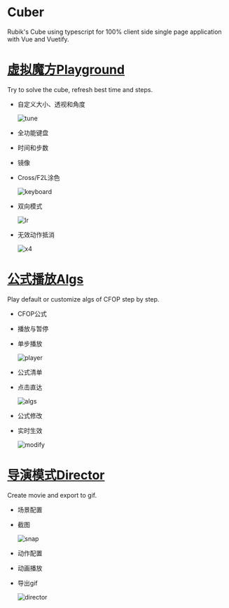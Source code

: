 # Cuber

Rubik's Cube using typescript for 100% client side single page application with Vue and Vuetify.

# [虚拟魔方Playground](https://huazhechen.gitee.io/cuber)
Try to solve the cube, refresh best time and steps.
* 自定义大小、透视和角度

    ![tune](https://gitee.com/huazhechen/cuber/raw/master/screenshot/tune.gif)

* 全功能键盘
* 时间和步数
* 镜像
* Cross/F2L涂色

    ![keyboard](https://gitee.com/huazhechen/cuber/raw/master/screenshot/keyboard.gif)

* 双向模式

    ![lr](https://gitee.com/huazhechen/cuber/raw/master/screenshot/lr.gif)

* 无效动作抵消

    ![x4](https://gitee.com/huazhechen/cuber/raw/master/screenshot/x4.gif)

# [公式播放Algs](https://huazhechen.gitee.io/cuber/algs.html)
Play default or customize algs of CFOP step by step.
* CFOP公式
* 播放与暂停
* 单步播放

    ![player](https://gitee.com/huazhechen/cuber/raw/master/screenshot/player.gif)

* 公式清单
* 点击直达

    ![algs](https://gitee.com/huazhechen/cuber/raw/master/screenshot/algs.gif)

* 公式修改
* 实时生效

    ![modify](https://gitee.com/huazhechen/cuber/raw/master/screenshot/modify.gif)


# [导演模式Director](https://huazhechen.gitee.io/cuber/director.html)
Create movie and export to gif.
* 场景配置
* 截图

    ![snap](https://gitee.com/huazhechen/cuber/raw/master/screenshot/snap.gif)

* 动作配置
* 动画播放
* 导出gif

    ![director](https://gitee.com/huazhechen/cuber/raw/master/screenshot/director.gif)

